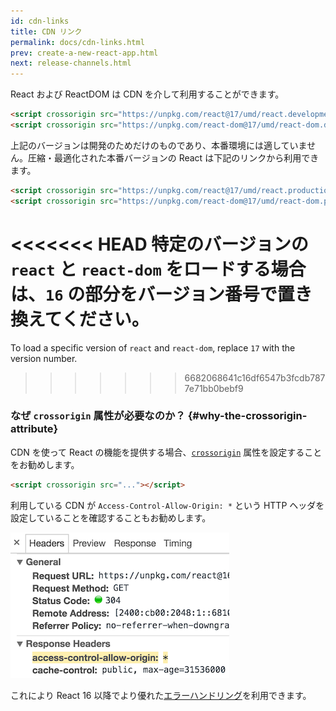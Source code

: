 ```yaml
---
id: cdn-links
title: CDN リンク
permalink: docs/cdn-links.html
prev: create-a-new-react-app.html
next: release-channels.html
---
```


React および ReactDOM は CDN を介して利用することができます。

```html
<script crossorigin src="https://unpkg.com/react@17/umd/react.development.js"></script>
<script crossorigin src="https://unpkg.com/react-dom@17/umd/react-dom.development.js"></script>
```

上記のバージョンは開発のためだけのものであり、本番環境には適していません。圧縮・最適化された本番バージョンの React は下記のリンクから利用できます。

```html
<script crossorigin src="https://unpkg.com/react@17/umd/react.production.min.js"></script>
<script crossorigin src="https://unpkg.com/react-dom@17/umd/react-dom.production.min.js"></script>
```

<<<<<<< HEAD
特定のバージョンの `react` と `react-dom` をロードする場合は、`16` の部分をバージョン番号で置き換えてください。
=======
To load a specific version of `react` and `react-dom`, replace `17` with the version number.
>>>>>>> 6682068641c16df6547b3fcdb7877e71bb0bebf9

### なぜ `crossorigin` 属性が必要なのか？ {#why-the-crossorigin-attribute}

CDN を使って React の機能を提供する場合、[`crossorigin`](https://developer.mozilla.org/en-US/docs/Web/HTML/CORS_settings_attributes) 属性を設定することをお勧めします。

```html
<script crossorigin src="..."></script>
```

利用している CDN が `Access-Control-Allow-Origin: *` という HTTP ヘッダを設定していることを確認することもお勧めします。

![Access-Control-Allow-Origin: *](../images/docs/cdn-cors-header.png)

これにより React 16 以降でより優れた[エラーハンドリング](/blog/2017/07/26/error-handling-in-react-16.html)を利用できます。
